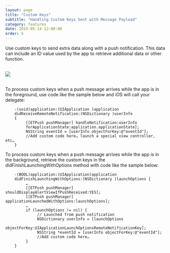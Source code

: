 ```yaml
---
layout: page
title: "Custom Keys"
subtitle: "Handling Custom Keys Sent with Message Payload"
category: features
date: 2015-05-14 12:00:00
order: 5
---
```


Use custom keys to send extra data along with a push notification. This data can include an ID value used by the app to retrieve additional data or other function.

<br/>
 <img class="img-responsive" src="{{ site.baseurl }}/assets/CustomKeys.png" /><br/>
<br/>

To process custom keys when a push message arrives while the app is in the foreground, use code like the sample below and iOS will call your delegate:

~~~
    -(void)application:(UIApplication )application
    didReceiveRemoteNotification:(NSDictionary )userInfo
    {
         [[ETPush pushManager] handleNotification:userInfo
         forApplicationState:application.applicationState];
         NSString eventId = [userInfo objectForKey:@"eventId"];
         //Add custom code here… launch a special view controller, etc…
    }

~~~

To process custom keys when a push message arrives while the app is in the background, retrieve the custom keys in the didFinishLaunchingWithOptions method with code like the sample below:

~~~
    -(BOOL)application:(UIApplication)application
    didFinishLaunchingWithOptions:(NSDictionary )launchOptions {
         …
         [[ETPush pushManager] shouldDisplayAlertViewIfPushReceived:YES];
         [[ETPush pushManager] applicationLaunchedWithOptions:launchOptions];
         …
         if (launchOptions != nil) {
              // Launched from push notification
              NSDictionary userInfo = [launchOptions
              objectForKey:UIApplicationLaunchOptionsRemoteNotificationKey];
              NSString *eventId = [userInfo objectForKey:@"eventId"];
              //Add custom code here…
         }
    }

~~~
